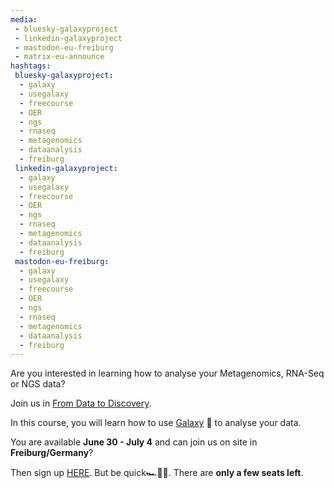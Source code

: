 ```yaml
---
media:
 - bluesky-galaxyproject
 - linkedin-galaxyproject
 - mastodon-eu-freiburg
 - matrix-eu-announce
hashtags:
 bluesky-galaxyproject:
  - galaxy
  - usegalaxy
  - freecourse
  - OER
  - ngs
  - rnaseq
  - metagenomics
  - dataanalysis
  - freiburg
 linkedin-galaxyproject:
  - galaxy
  - usegalaxy
  - freecourse
  - OER
  - ngs
  - rnaseq
  - metagenomics
  - dataanalysis
  - freiburg
 mastodon-eu-freiburg:
  - galaxy
  - usegalaxy
  - freecourse
  - OER
  - ngs
  - rnaseq
  - metagenomics
  - dataanalysis
  - freiburg
---
```

Are you interested in learning how to analyse your Metagenomics, RNA-Seq or NGS data? 

Join us in [From Data to Discovery](https://training.galaxyproject.org/training-material/events/2025-06-30-hts-workshop-freiburg.html).


In this course, you will learn how to use [Galaxy](https://usegalaxy.eu/) 🚀 to analyse your data. 

You are available **June 30 - July 4** and can join us on site in **Freiburg/Germany**?

Then sign up [HERE](https://forms.gle/HWRH3pduxgHuzwr67). But be quick🏎️💨🔥.  There are **only a few seats left**.
